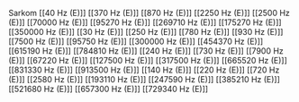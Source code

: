 Sarkom
[[40 Hz (E)]]
[[370 Hz (E)]]
[[870 Hz (E)]]
[[2250 Hz (E)]]
[[2500 Hz (E)]]
[[70000 Hz (E)]]
[[95270 Hz (E)]]
[[269710 Hz (E)]]
[[175270 Hz (E)]]
[[350000 Hz (E)]]
[[30 Hz (E)]]
[[250 Hz (E)]]
[[780 Hz (E)]]
[[930 Hz (E)]]
[[7500 Hz (E)]]
[[95750 Hz (E)]]
[[300000 Hz (E)]]
[[454370 Hz (E)]]
[[615190 Hz (E)]]
[[784810 Hz (E)]]
[[240 Hz (E)]]
[[730 Hz (E)]]
[[7900 Hz (E)]]
[[67220 Hz (E)]]
[[127500 Hz (E)]]
[[317500 Hz (E)]]
[[665520 Hz (E)]]
[[831330 Hz (E)]]
[[913500 Hz (E)]]
[[140 Hz (E)]]
[[220 Hz (E)]]
[[720 Hz (E)]]
[[2580 Hz (E)]]
[[193110 Hz (E)]]
[[247590 Hz (E)]]
[[385210 Hz (E)]]
[[521680 Hz (E)]]
[[657300 Hz (E)]]
[[729340 Hz (E)]]